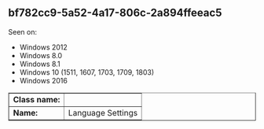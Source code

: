 ## bf782cc9-5a52-4a17-806c-2a894ffeeac5

Seen on:
* Windows 2012
* Windows 8.0
* Windows 8.1
* Windows 10 (1511, 1607, 1703, 1709, 1803)
* Windows 2016

<table border="1" class="docutils">
  <tbody>
    <tr>
      <td><b>Class name:</b></td>
      <td>&nbsp;</td>
    </tr>
    <tr>
      <td><b>Name:</b></td>
      <td>Language Settings</td>
    </tr>
  </tbody>
</table>

